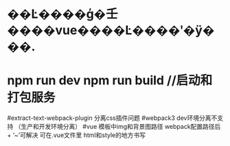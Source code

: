 # ��Ŀ����ģ�壬����vue����Ŀ����ʹ�ÿ���.
# npm run dev  npm run build //启动和打包服务
#extract-text-webpack-plugin 分离css插件问题
#webpack3 dev环境分离不支持  （生产和开发环境分离）
#vue 模板中img和背景图路径    webpack配置路径后  +  ‘~’可解决 可在.vue文件里  html和style的地方书写
